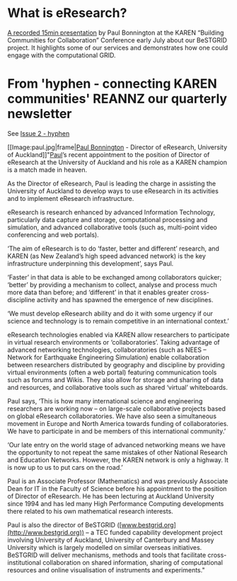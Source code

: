 # What is eResearch?

[A recorded 15min presentation](a-recorded-15min-presentation.md) by Paul Bonnington at the KAREN “Building Communities for Collaboration” Conference early July about our BeSTGRID project. It highlights some of our services and demonstrates how one could engage with the computational GRID.

# From 'hyphen - connecting KAREN communities' REANNZ our quarterly newsletter

See [Issue 2 - hyphen](http://www.karen.net.nz/assets/Uploads/Documents/hyphen-issue2.pdf)

[[Image:paul.jpg|frame|[Paul Bonnington](http://www.bonnington.org/) - Director of eResearch, University of Auckland]]"[Paul](http://www.bonnington.org/)’s recent appointment to the position of Director of eResearch at the University of Auckland and his role as a KAREN champion is a match made in heaven.

As the Director of eResearch, Paul is leading the charge in assisting the University of Auckland to develop ways to use eResearch in its activities and to implement eResearch infrastructure.

eResearch is research enhanced by advanced Information Technology, particularly data capture and storage, computational processing and simulation, and advanced collaborative tools (such as, multi-point video conferencing and web portals).

‘The aim of eResearch is to do ‘faster, better and different’ research, and KAREN (as New Zealand’s high speed advanced network) is the key infrastructure underpinning this development’, says Paul.

‘Faster’ in that data is able to be exchanged among collaborators quicker; ‘better’ by providing a mechanism to collect, analyse and process much more data than before; and ‘different’ in that it enables greater cross-discipline activity and has spawned the emergence of new disciplines.

‘We must develop eResearch ability and do it with some urgency if our science and technology is to remain competitive in an international context.’

eResearch technologies enabled via KAREN allow researchers to participate in virtual research environments or ‘collaboratories’. Taking advantage of advanced networking technologies, collaboratories (such as NEES – Network for Earthquake Engineering Simulation) enable collaboration between researchers distributed by geography and discipline by providing virtual environments (often a web portal) featuring communication tools such as forums and Wikis. They also allow for storage and sharing of data and resources, and collaborative tools such as shared ‘virtual’ whiteboards.

Paul says, ‘This is how many international science and engineering researchers are working now – on large-scale collaborative projects based on global eResearch collaboratories. We have also seen a simultaneous movement in Europe and North America towards funding of collaboratories. We have to participate in and be members of this international community.’

‘Our late entry on the world stage of advanced networking means we have the opportunity to not repeat the same mistakes of other National Research and Education Networks. However, the KAREN network is only a highway. It is now up to us to put cars on the road.’

Paul is an Associate Professor (Mathematics) and was previously Associate Dean for IT in the Faculty of Science before his appointment to the position of Director of eResearch. He has been lecturing at Auckland University since 1994 and has led many High Performance Computing developments there related to his own mathematical research interests.

Paul is also the director of BeSTGRID ([www.bestgrid.org](http://www.bestgrid.org)) – a TEC funded capability development project involving University of Auckland, University of Canterbury and Massey University which is largely modelled on similar overseas initiatives. BeSTGRID will deliver mechanisms, methods and tools that facilitate cross-institutional collaboration on shared information, sharing of computational resources and online visualisation of instruments and experiments."

